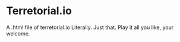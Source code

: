 # Terretorial.io
A .html file of terretorial.io
Literally. Just that. Play it all you like, your welcome.
